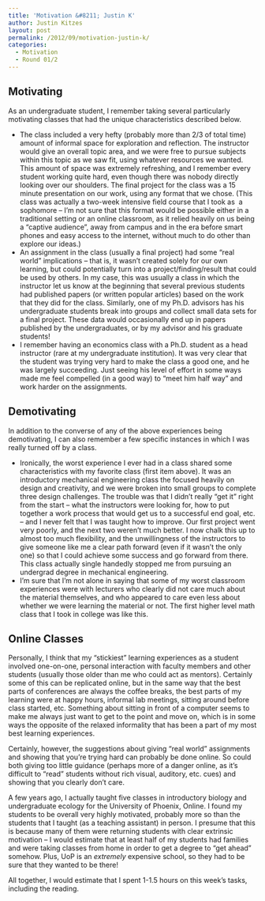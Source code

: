 ```yaml
---
title: 'Motivation &#8211; Justin K'
author: Justin Kitzes
layout: post
permalink: /2012/09/motivation-justin-k/
categories:
  - Motivation
  - Round 01/2
---
```

## Motivating

As an undergraduate student, I remember taking several particularly motivating classes that had the unique characteristics described below.

*   The class included a very hefty (probably more than 2/3 of total time) amount of informal space for exploration and reflection. The instructor would give an overall topic area, and we were free to pursue subjects within this topic as we saw fit, using whatever resources we wanted. This amount of space was extremely refreshing, and I remember every student working quite hard, even though there was nobody directly looking over our shoulders. The final project for the class was a 15 minute presentation on our work, using any format that we chose. (This class was actually a two-week intensive field course that I took as  a sophomore &#8211; I&#8217;m not sure that this format would be possible either in a traditional setting or an online classroom, as it relied heavily on us being a &#8220;captive audience&#8221;, away from campus and in the era before smart phones and easy access to the internet, without much to do other than explore our ideas.)
*   An assignment in the class (usually a final project) had some &#8220;real world&#8221; implications &#8211; that is, it wasn&#8217;t created solely for our own learning, but could potentially turn into a project/finding/result that could be used by others. In my case, this was usually a class in which the instructor let us know at the beginning that several previous students had published papers (or written popular articles) based on the work that they did for the class. Similarly, one of my Ph.D. advisors has his undergraduate students break into groups and collect small data sets for a final project. These data would occasionally end up in papers published by the undergraduates, or by my advisor and his graduate students!
*   I remember having an economics class with a Ph.D. student as a head instructor (rare at my undergraduate institution). It was very clear that the student was trying very hard to make the class a good one, and he was largely succeeding. Just seeing his level of effort in some ways made me feel compelled (in a good way) to &#8220;meet him half way&#8221; and work harder on the assignments.

## Demotivating

In addition to the converse of any of the above experiences being demotivating, I can also remember a few specific instances in which I was really turned off by a class.

*   Ironically, the worst experience I ever had in a class shared some characteristics with my favorite class (first item above). It was an introductory mechanical engineering class the focused heavily on design and creativity, and we were broken into small groups to complete three design challenges. The trouble was that I didn&#8217;t really &#8220;get it&#8221; right from the start &#8211; what the instructors were looking for, how to put together a work process that would get us to a successful end goal, etc. &#8211; and I never felt that I was taught how to improve. Our first project went very poorly, and the next two weren&#8217;t much better. I now chalk this up to almost too much flexibility, and the unwillingness of the instructors to give someone like me a clear path forward (even if it wasn&#8217;t the only one) so that I could achieve some success and go forward from there. This class actually single handedly stopped me from pursuing an undergrad degree in mechanical engineering.
*   I&#8217;m sure that I&#8217;m not alone in saying that some of my worst classroom experiences were with lecturers who clearly did not care much about the material themselves, and who appeared to care even less about whether we were learning the material or not. The first higher level math class that I took in college was like this.

## Online Classes

Personally, I think that my &#8220;stickiest&#8221; learning experiences as a student involved one-on-one, personal interaction with faculty members and other students (usually those older than me who could act as mentors). Certainly some of this can be replicated online, but in the same way that the best parts of conferences are always the coffee breaks, the best parts of my learning were at happy hours, informal lab meetings, sitting around before class started, etc. Something about sitting in front of a computer seems to make me always just want to get to the point and move on, which is in some ways the opposite of the relaxed informality that has been a part of my most best learning experiences.

Certainly, however, the suggestions about giving &#8220;real world&#8221; assignments and showing that you&#8217;re trying hard can probably be done online. So could both giving too little guidance (perhaps more of a danger online, as it&#8217;s difficult to &#8220;read&#8221; students without rich visual, auditory, etc. cues) and showing that you clearly don&#8217;t care.

A few years ago, I actually taught five classes in introductory biology and undergraduate ecology for the University of Phoenix, Online. I found my students to be overall very highly motivated, probably more so than the students that I taught (as a teaching assistant) in person. I presume that this is because many of them were returning students with clear extrinsic motivation &#8211; I would estimate that at least half of my students had families and were taking classes from home in order to get a degree to &#8220;get ahead&#8221; somehow. Plus, UoP is an *extremely* expensive school, so they had to be sure that they wanted to be there!

All together, I would estimate that I spent 1-1.5 hours on this week&#8217;s tasks, including the reading.
